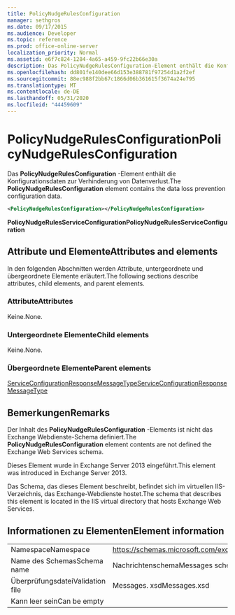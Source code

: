 ```yaml
---
title: PolicyNudgeRulesConfiguration
manager: sethgros
ms.date: 09/17/2015
ms.audience: Developer
ms.topic: reference
ms.prod: office-online-server
localization_priority: Normal
ms.assetid: e6f7c824-1284-4a65-a459-9fc22b66e30a
description: Das PolicyNudgeRulesConfiguration-Element enthält die Konfigurationsdaten zur Verhinderung von Datenverlust.
ms.openlocfilehash: dd801fe140dee66d153e388781f97254d1a2f2ef
ms.sourcegitcommit: 88ec988f2bb67c1866d06b361615f3674a24e795
ms.translationtype: MT
ms.contentlocale: de-DE
ms.lasthandoff: 05/31/2020
ms.locfileid: "44459609"
---
```

# <a name="policynudgerulesconfiguration"></a><span data-ttu-id="d62c1-103">PolicyNudgeRulesConfiguration</span><span class="sxs-lookup"><span data-stu-id="d62c1-103">PolicyNudgeRulesConfiguration</span></span>

<span data-ttu-id="d62c1-104">Das **PolicyNudgeRulesConfiguration** -Element enthält die Konfigurationsdaten zur Verhinderung von Datenverlust.</span><span class="sxs-lookup"><span data-stu-id="d62c1-104">The **PolicyNudgeRulesConfiguration** element contains the data loss prevention configuration data.</span></span> 
  
```XML
<PolicyNudgeRulesConfiguration></PolicyNudgeRulesConfiguration>
```

 <span data-ttu-id="d62c1-105">**PolicyNudgeRulesServiceConfiguration**</span><span class="sxs-lookup"><span data-stu-id="d62c1-105">**PolicyNudgeRulesServiceConfiguration**</span></span>
## <a name="attributes-and-elements"></a><span data-ttu-id="d62c1-106">Attribute und Elemente</span><span class="sxs-lookup"><span data-stu-id="d62c1-106">Attributes and elements</span></span>

<span data-ttu-id="d62c1-107">In den folgenden Abschnitten werden Attribute, untergeordnete und übergeordnete Elemente erläutert.</span><span class="sxs-lookup"><span data-stu-id="d62c1-107">The following sections describe attributes, child elements, and parent elements.</span></span>
  
### <a name="attributes"></a><span data-ttu-id="d62c1-108">Attribute</span><span class="sxs-lookup"><span data-stu-id="d62c1-108">Attributes</span></span>

<span data-ttu-id="d62c1-109">Keine.</span><span class="sxs-lookup"><span data-stu-id="d62c1-109">None.</span></span>
  
### <a name="child-elements"></a><span data-ttu-id="d62c1-110">Untergeordnete Elemente</span><span class="sxs-lookup"><span data-stu-id="d62c1-110">Child elements</span></span>

<span data-ttu-id="d62c1-111">Keine.</span><span class="sxs-lookup"><span data-stu-id="d62c1-111">None.</span></span>
  
### <a name="parent-elements"></a><span data-ttu-id="d62c1-112">Übergeordnete Elemente</span><span class="sxs-lookup"><span data-stu-id="d62c1-112">Parent elements</span></span>

[<span data-ttu-id="d62c1-113">ServiceConfigurationResponseMessageType</span><span class="sxs-lookup"><span data-stu-id="d62c1-113">ServiceConfigurationResponseMessageType</span></span>](serviceconfigurationresponsemessagetype.md)
  
## <a name="remarks"></a><span data-ttu-id="d62c1-114">Bemerkungen</span><span class="sxs-lookup"><span data-stu-id="d62c1-114">Remarks</span></span>

<span data-ttu-id="d62c1-115">Der Inhalt des **PolicyNudgeRulesConfiguration** -Elements ist nicht das Exchange Webdienste-Schema definiert.</span><span class="sxs-lookup"><span data-stu-id="d62c1-115">The **PolicyNudgeRulesConfiguration** element contents are not defined the Exchange Web Services schema.</span></span> 
  
<span data-ttu-id="d62c1-116">Dieses Element wurde in Exchange Server 2013 eingeführt.</span><span class="sxs-lookup"><span data-stu-id="d62c1-116">This element was introduced in Exchange Server 2013.</span></span>
  
<span data-ttu-id="d62c1-117">Das Schema, das dieses Element beschreibt, befindet sich im virtuellen IIS-Verzeichnis, das Exchange-Webdienste hostet.</span><span class="sxs-lookup"><span data-stu-id="d62c1-117">The schema that describes this element is located in the IIS virtual directory that hosts Exchange Web Services.</span></span>
  
## <a name="element-information"></a><span data-ttu-id="d62c1-118">Informationen zu Elementen</span><span class="sxs-lookup"><span data-stu-id="d62c1-118">Element information</span></span>

|||
|:-----|:-----|
|<span data-ttu-id="d62c1-119">Namespace</span><span class="sxs-lookup"><span data-stu-id="d62c1-119">Namespace</span></span>  <br/> |https://schemas.microsoft.com/exchange/services/2006/messages  <br/> |
|<span data-ttu-id="d62c1-120">Name des Schemas</span><span class="sxs-lookup"><span data-stu-id="d62c1-120">Schema name</span></span>  <br/> |<span data-ttu-id="d62c1-121">Nachrichtenschema</span><span class="sxs-lookup"><span data-stu-id="d62c1-121">Messages schema</span></span>  <br/> |
|<span data-ttu-id="d62c1-122">Überprüfungsdatei</span><span class="sxs-lookup"><span data-stu-id="d62c1-122">Validation file</span></span>  <br/> |<span data-ttu-id="d62c1-123">Messages. xsd</span><span class="sxs-lookup"><span data-stu-id="d62c1-123">Messages.xsd</span></span>  <br/> |
|<span data-ttu-id="d62c1-124">Kann leer sein</span><span class="sxs-lookup"><span data-stu-id="d62c1-124">Can be empty</span></span>  <br/> ||
   

